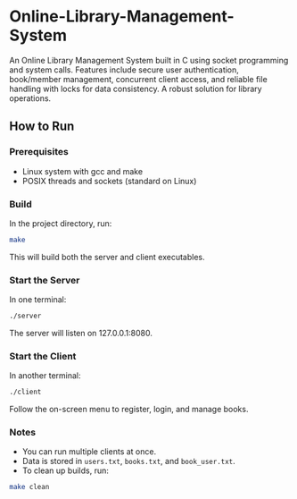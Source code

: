 # Online-Library-Management-System
An Online Library Management System built in C using socket programming and system calls. Features include secure user authentication, book/member management, concurrent client access, and reliable file handling with locks for data consistency. A robust solution for library operations.

## How to Run

### Prerequisites
- Linux system with gcc and make
- POSIX threads and sockets (standard on Linux)

### Build
In the project directory, run:

```bash
make
```

This will build both the server and client executables.

### Start the Server
In one terminal:

```bash
./server
```

The server will listen on 127.0.0.1:8080.

### Start the Client
In another terminal:

```bash
./client
```

Follow the on-screen menu to register, login, and manage books.

### Notes
- You can run multiple clients at once.
- Data is stored in `users.txt`, `books.txt`, and `book_user.txt`.
- To clean up builds, run:

```bash
make clean
```
